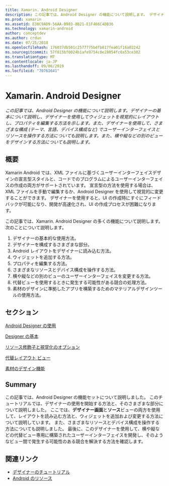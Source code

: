 ```yaml
---
title: Xamarin. Android Designer
description: この記事では、Android Designer の機能について説明します。 デザイナーの基本について説明し、デザイナーを使用してウィジェットを視覚的にレイアウトし、プロパティを編集する方法を示します。 また、デザイナーを使用して、さまざまな構成 (テーマ、言語、デバイス構成など) でユーザーインターフェイスとリソースを操作する方法についても説明します。また、横や縦などの別のビューをデザインする方法についても説明します。
ms.prod: xamarin
ms.assetid: E38C9AD9-56AA-B983-8B21-E1F466C4DB36
ms.technology: xamarin-android
author: conceptdev
ms.author: crdun
ms.date: 07/25/2018
ms.openlocfilehash: 176037db501c2577775bdfb817fea01f16a02242
ms.sourcegitcommit: 57f815bf0024b1afe9754c0e28054fc0a53ce302
ms.translationtype: MT
ms.contentlocale: ja-JP
ms.lasthandoff: 09/06/2019
ms.locfileid: "70761641"
---
```

# <a name="xamarinandroid-designer"></a>Xamarin. Android Designer

_この記事では、Android Designer の機能について説明します。デザイナーの基本について説明し、デザイナーを使用してウィジェットを視覚的にレイアウトし、プロパティを編集する方法を示します。また、デザイナーを使用して、さまざまな構成 (テーマ、言語、デバイス構成など) でユーザーインターフェイスとリソースを操作する方法についても説明します。また、横や縦などの別のビューをデザインする方法についても説明します。_

## <a name="overview"></a>概要

Xamarin Android では、XML ファイルに基づくユーザーインターフェイスデザインの宣言型スタイルと、コードでのプログラムによるユーザーインターフェイスの作成の両方がサポートされています。
宣言型の方法を使用する場合は、XML ファイルを手動で編集するか、Android Designer を使用して視覚的に変更することができます。 デザイナーを使用すると、UI の作成時にすぐにフィードバックが可能になり、開発が高速化され、UI の作成プロセスが困難になります。

この記事では、Xamarin. Android Designer の多くの機能について説明します。 次のことについて説明します。

1. デザイナーの基本的な使用方法。
2. デザイナーを構成するさまざまな部分。
3. Android レイアウトをデザイナーに読み込む方法。
4. ウィジェットを追加する方法。
5. プロパティを編集する方法。
6. さまざまなリソースとデバイス構成を操作する方法。
7. 横や縦などの別のビューのユーザーインターフェイスを変更する方法。 
8. 代替ビューを使用するときに発生する可能性がある競合の処理方法。 
9. 素材のデザインに準拠したアプリを構築するためのマテリアルデザインツールの使用方法。

## <a name="sections"></a>セクション

 [Android Designer の使用](~/android/user-interface/android-designer/designer-walkthrough.md)

 [Designer の基本](~/android/user-interface/android-designer/designer-basics.md)

 [リソース修飾子と視覚化のオプション](~/android/user-interface/android-designer/resource-qualifiers.md)

 [代替レイアウト ビュー](~/android/user-interface/android-designer/alternative-layout-views.md)

 [素材のデザイン機能](~/android/user-interface/android-designer/material-design-features.md)

## <a name="summary"></a>Summary

この記事では、Android Designer の機能セットについて説明しました。
このチュートリアルでは、デザイナーの使用を開始する方法と、そのさまざまな部分について説明しました。 ここでは、**デザイナー画面**と**ソース**ビューの両方を使用して、レイアウトを読み込む方法と、ウィジェットを追加および変更する方法について説明しています。 また、さまざまなリソースとデバイス構成を操作する方法についても説明しました。 最後に、このデザイナーを使用して、横や縦などの代替ビュー専用に構築されたユーザーインターフェイスを開発し、そのようなビュー間で発生する可能性のある競合を解決する方法を確認します。

## <a name="related-links"></a>関連リンク

- [デザイナーのチュートリアル](~/android/user-interface/android-designer/designer-walkthrough.md)
- [Android のリソース](~/android/app-fundamentals/resources-in-android/index.md)
